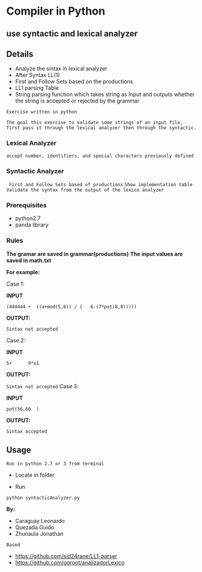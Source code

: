# Compiler in Python
## use syntactic and lexical analyzer
## Details
- Analyze the sintax in lexical analyzer
- After Syntax LL(1)
- First and Follow Sets  based on the productions
- LL1 parsing Table
- String parsing function which takes string as Input and outputs whether the string is accepted or rejected by the grammar


```Exercise written in python```

```The goal this exercise to validate some strings of an input file, first pass it through the lexical analyzer then through the syntactic.```

### Lexical Analyzer
```accept number, identifiers, and special characters previously defined```

### Syntactic Analyzer
``` First and Follow Sets based of productions```
`Show implementation table`
`Validate the syntax from the output of the lexico analyzer`

### Prerequisites
* python2.7
* panda library

### Rules

**The gramar are saved in grammar(productions)**
**The input values are saved in math.txt**


**For example:**

Case 1:

**INPUT**

`(444444 +  ((a+mod(5,6)) / {   6-(7*pot)8,8)))))`

**OUTPUT:**

`Sintax not accepted`

Case 2:

**INPUT**

`5+      9*x1`

**OUTPUT:**

`Sintax not accepted`
Case 3:

**INPUT**

`pot(56,60  )`

**OUTPUT:**

`Sintax accepted`

## Usage

`Run in python 2.7 or 3 from terminal`

- Locate in folder

- Run

`python syntacticAnalyzer.py`

**By:**
* Caraguay Leonardo
* Quezada Guido
* Zhunaula Jonathan

`Based`
- https://github.com/sid24rane/LL1-parser
- https://github.com/gqroot/analizadorLexico

